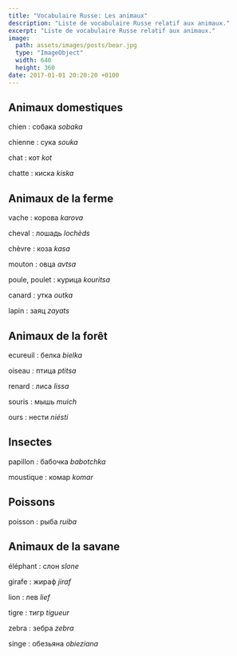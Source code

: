 ```yaml
---
title: "Vocabulaire Russe: Les animaux"
description: "Liste de vocabulaire Russe relatif aux animaux."
excerpt: "Liste de vocabulaire Russe relatif aux animaux."
image:
  path: assets/images/posts/bear.jpg
  type: "ImageObject"
  width: 640
  height: 360
date: 2017-01-01 20:20:20 +0100
---
```

## Animaux domestiques

chien
: собака
*sobaka*

chienne
: сука
*souka*

chat
: кот
*kot*

chatte
: киска
*kiska*


## Animaux de la ferme

vache
: корова
*karova*

cheval
: лошадь
*lochèds*

chèvre
: коза
*kasa*

mouton
: овца
*avtsa*

poule, poulet
: курица
*kouritsa*

canard
: yткa
*outka*

lapin
: заяц
*zayats*


## Animaux de la forêt

ecureuil
: белка
*bielka*

oiseau
: птица
*ptitsa*

renard
: лиса
*lissa*

souris
: мышь
*muich*

ours
: нести
*niésti*


## Insectes

papillon
: бабочка
*babotchka*

moustique
: комар
*komar*


## Poissons

poisson
: рыба
*ruiba*


## Animaux de la savane

éléphant
: слон
*slone*

girafe
: жираф
*jiraf*

lion
: лев
*lief*

tigre
: тигр
*tigueur*

zebra
: зебра
*zebra*

singe
: обезьяна
*obieziana*
